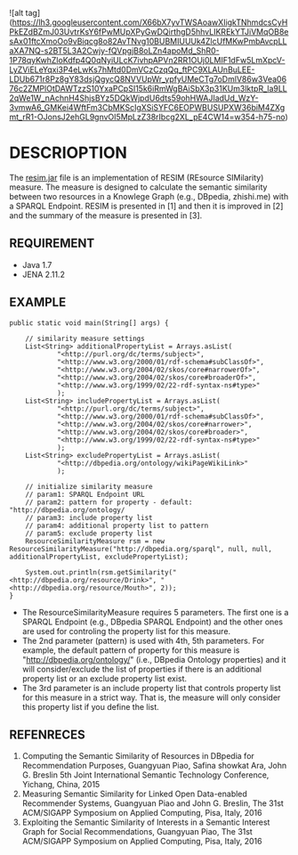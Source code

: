 ![alt tag] (https://lh3.googleusercontent.com/X66bX7yvTWSAoawXIigkTNhmdcsCyHPkEZdBZmJ03UvtrKsY6fPwMUpXPyGwDQirthgD5hhvLIKREkYTJiVMqOB8esAx01ftcXmoOo9vBiqcg8o82AvTNvg10BUBMIUUUk4ZlcUfMKwPmbAvcpLLaXA7NQ-s2BT5L3A2Cwjy-fQVpgjB8oLZn4apoMd_ShR0-1P78qyKwhZloKdfp4Q0qNyiULcK7ivhpAPVn2RR1OUj0LMIF1dFw5LmXpcV-LyZViELeYqxi3P4eLwKs7hMtd0DmVCzCzqQq_ftPC9XLAUnBuLEE-LDUb671r8Pz8gY83dsjQgycQ8NVVUpWr_ypfyUMeCTg7oDmlV86w3Vea0676c2ZMPlOtDAWTzzS10YxaPCpSI15k6iRmWgBAiSbX3p31KUm3lktpR_la9LL2qWe1W_nAchnH4ShjsBYz5DQkWjpdU6dts59ohHWAJIadUd_WzY-3vmwA6_GMKei4WftFm3CbMKScIgXSiSYFC6EOPWBUSUPXW36biM4ZXgmt_rR1-OJonsJ2ehGL9gnvOI5MpLzZ38rIbcg2XL_pE4CW14=w354-h75-no)

# DESCRIOPTION
The [resim.jar](https://github.com/parklize/resim/blob/master/resim.jar) file is an implementation of RESIM (REsource SIMilarity) measure. The measure is designed to calculate the semantic similarity between two resources in a Knowlege Graph (e.g., DBpedia, zhishi.me) with a SPARQL Endpoint. RESIM is presented in [1] and then it is improved in [2] and the summary of the measure is presented in [3].

## REQUIREMENT
* Java 1.7
* JENA 2.11.2

## EXAMPLE
	public static void main(String[] args) {
		
		// similarity measure settings
		List<String> additionalPropertyList = Arrays.asList(
				"<http://purl.org/dc/terms/subject>", 
				"<http://www.w3.org/2000/01/rdf-schema#subClassOf>", 
				"<http://www.w3.org/2004/02/skos/core#narrowerOf>", 
				"<http://www.w3.org/2004/02/skos/core#broaderOf>",
				"<http://www.w3.org/1999/02/22-rdf-syntax-ns#type>"
				);
		List<String> includePropertyList = Arrays.asList(
				"<http://purl.org/dc/terms/subject>", 
				"<http://www.w3.org/2000/01/rdf-schema#subClassOf>", 
				"<http://www.w3.org/2004/02/skos/core#narrower>", 
				"<http://www.w3.org/2004/02/skos/core#broader>",
				"<http://www.w3.org/1999/02/22-rdf-syntax-ns#type>"
				);
		List<String> excludePropertyList = Arrays.asList(
				"<http://dbpedia.org/ontology/wikiPageWikiLink>" 
				);
				
		// initialize similarity measure
		// param1: SPARQL Endpoint URL
		// param2: pattern for property - default: "http://dbpedia.org/ontology/
		// param3: include property list
		// param4: additional property list to pattern
		// param5: exclude property list
		ResourceSimilarityMeasure rsm = new ResourceSimilarityMeasure("http://dbpedia.org/sparql", null, null, additionalPropertyList, excludePropertyList);	
		
		System.out.println(rsm.getSimilarity("<http://dbpedia.org/resource/Drink>", "<http://dbpedia.org/resource/Mouth>", 2));
	}
	
* The ResourceSimilarityMeasure requires 5 parameters. The first one is a SPARQL Endpoint (e.g., DBpedia SPARQL Endpoint) and the other ones are used for controling the property list for this measure. 
* The 2nd parameter (pattern) is used with 4th, 5th parameters. For example, the default pattern of property for this measure is "http://dbpedia.org/ontology/" (i.e., DBpedia Ontology properties) and it will consider/exclude the list of properties if there is an additional property list or an exclude property list exist.
* The 3rd parameter is an include property list that controls property list for this measure in a strict way. That is, the measure will only consider this property list if you define the list. 
	
## REFENRECES
1. Computing the Semantic Similarity of Resources in DBpedia for Recommendation Purposes, 
   Guangyuan Piao, Safina showkat Ara, John G. Breslin 5th Joint International Semantic Technology Conference, Yichang, China, 2015
2. Measuring Semantic Similarity for Linked Open Data-enabled Recommender Systems, Guangyuan Piao and John G. Breslin, The 31st             ACM/SIGAPP Symposium on Applied Computing, Pisa, Italy, 2016
3. Exploiting the Semantic Similarity of Interests in a Semantic Interest Graph for Social Recommendations, Guangyuan Piao, The 31st        ACM/SIGAPP Symposium on Applied Computing, Pisa, Italy, 2016
